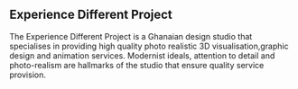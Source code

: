 ## Experience Different Project


The Experience Different Project is a Ghanaian design studio
that specialises in providing high quality photo realistic 3D visualisation,graphic design and animation services.
Modernist ideals, attention to detail and photo-realism are hallmarks of the studio
that ensure quality service provision.